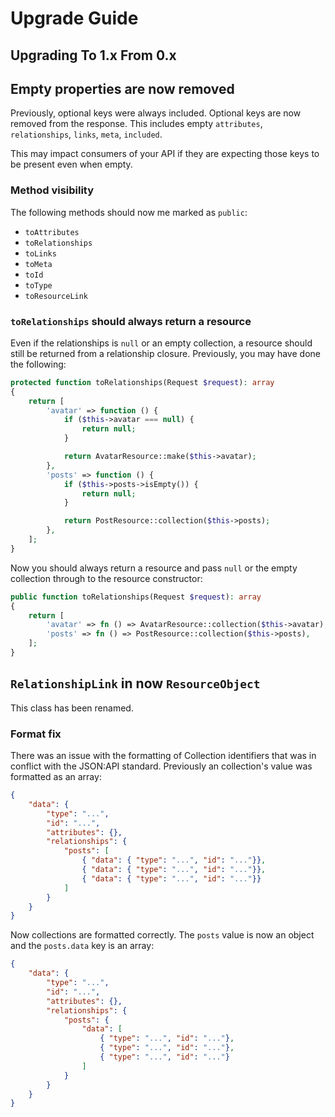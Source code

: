 # Upgrade Guide

## Upgrading To 1.x From 0.x

## Empty properties are now removed

Previously, optional keys were always included. Optional keys are now removed from the response. This includes empty `attributes`, `relationships`, `links`, `meta`, `included`.

This may impact consumers of your API if they are expecting those keys to be present even when empty.

### Method visibility

The following methods should now me marked as `public`:

- `toAttributes`
- `toRelationships`
- `toLinks`
- `toMeta`
- `toId`
- `toType`
- `toResourceLink`

### `toRelationships` should always return a resource

Even if the relationships is `null` or an empty collection, a resource should still be returned from a relationship closure. Previously, you may have done the following:

```php
protected function toRelationships(Request $request): array
{
    return [
        'avatar' => function () {
            if ($this->avatar === null) {
                return null;
            }

            return AvatarResource::make($this->avatar);
        },
        'posts' => function () {
            if ($this->posts->isEmpty()) {
                return null;
            }

            return PostResource::collection($this->posts);
        },
    ];
}
```

Now you should always return a resource and pass `null` or the empty collection through to the resource constructor:

```php
public function toRelationships(Request $request): array
{
    return [
        'avatar' => fn () => AvatarResource::collection($this->avatar),
        'posts' => fn () => PostResource::collection($this->posts),
    ];
}
```

## `RelationshipLink` in now `ResourceObject`

This class has been renamed.

### Format fix

There was an issue with the formatting of Collection identifiers that was in conflict with the JSON:API standard. Previously an collection's value was formatted as an array:

```json
{
    "data": {
        "type": "...",
        "id": "...",
        "attributes": {},
        "relationships": {
            "posts": [
                { "data": { "type": "...", "id": "..."}},
                { "data": { "type": "...", "id": "..."}},
                { "data": { "type": "...", "id": "..."}}
            ]
        }
    }
}
```

Now collections are formatted correctly. The `posts` value is now an object and the `posts.data` key is an array:

```json
{
    "data": {
        "type": "...",
        "id": "...",
        "attributes": {},
        "relationships": {
            "posts": {
                "data": [
                    { "type": "...", "id": "..."},
                    { "type": "...", "id": "..."},
                    { "type": "...", "id": "..."}
                ]
            }
        }
    }
}
```

